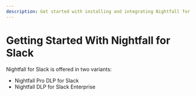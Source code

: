 ```yaml
---
description: Get started with installing and integrating Nightfall for Slack.
---
```


# Getting Started With Nightfall for Slack

Nightfall for Slack is offered in two variants:

* Nightfall Pro DLP for Slack&#x20;
* Nightfall DLP for Slack Enterprise

